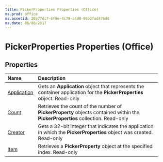 ```yaml
---
title: PickerProperties Properties (Office)
ms.prod: office
ms.assetid: 20b77dc7-6f9e-4c79-a4d0-99b2fad476dd
ms.date: 06/08/2017
---
```



# PickerProperties Properties (Office)

## Properties



|**Name**|**Description**|
|:-----|:-----|
|[Application](pickerproperties-application-property-office.md)|Gets an  **Application** object that represents the container application for the **PickerProperties** object. Read-only|
|[Count](pickerproperties-count-property-office.md)|Retrieves the count of the number of  **PickerProperty** objects contained within the **PickerProperties** collection. Read-only|
|[Creator](pickerproperties-creator-property-office.md)|Gets a 32-bit integer that indicates the application in which the  **PickerProperties** object was created. Read-only|
|[Item](pickerproperties-item-property-office.md)|Retrieves a  **PickerProperty** object at the specified index. Read-only|

